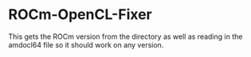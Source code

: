 # ROCm-OpenCL-Fixer
This gets the ROCm version from the directory as well as reading in the amdocl64 file so it should work on any version.
